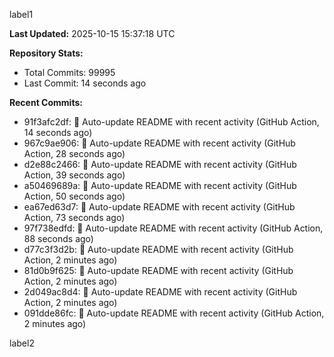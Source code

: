 
label1 
<!-- ACTIVITY_START -->
**Last Updated:** 2025-10-15 15:37:18 UTC

**Repository Stats:**
- Total Commits: 99995
- Last Commit: 14 seconds ago

**Recent Commits:**
- 91f3afc2df: 🤖 Auto-update README with recent activity (GitHub Action, 14 seconds ago)
- 967c9ae906: 🤖 Auto-update README with recent activity (GitHub Action, 28 seconds ago)
- d2e88c2466: 🤖 Auto-update README with recent activity (GitHub Action, 39 seconds ago)
- a50469689a: 🤖 Auto-update README with recent activity (GitHub Action, 50 seconds ago)
- ea67ed63d7: 🤖 Auto-update README with recent activity (GitHub Action, 73 seconds ago)
- 97f738edfd: 🤖 Auto-update README with recent activity (GitHub Action, 88 seconds ago)
- d77c3f3d2b: 🤖 Auto-update README with recent activity (GitHub Action, 2 minutes ago)
- 81d0b9f625: 🤖 Auto-update README with recent activity (GitHub Action, 2 minutes ago)
- 2d049ac8d4: 🤖 Auto-update README with recent activity (GitHub Action, 2 minutes ago)
- 091dde86fc: 🤖 Auto-update README with recent activity (GitHub Action, 2 minutes ago)
<!-- ACTIVITY_END -->

label2
